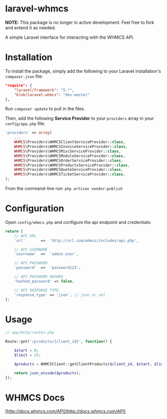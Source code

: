 laravel-whmcs
======

**NOTE:** This package is no longer in active development. Feel free to fork and extend it as needed.

A simple Laravel interface for interacting with the WHMCS API.


# Installation
To install the package, simply add the following to your Laravel installation's `composer.json` file:

```json
"require": {
	"laravel/framework": "5.*",
	"blob/laravel-whmcs": "dev-master"
},
```

Run `composer update` to pull in the files.

Then, add the following **Service Provider** to your `providers` array in your `config/app.php` file:

```php
'providers' => array(
	...
	WHMCS\Providers\WHMCSClientServiceProvider::class,
	WHMCS\Providers\WHMCSInvoiceServiceProvider::class,
	WHMCS\Providers\WHMCSMiscServiceProvider::class,
	WHMCS\Providers\WHMCSModuleServiceProvider::class,
	WHMCS\Providers\WHMCSOrderServiceProvider::class,
	WHMCS\Providers\WHMCSProductsServiceProvider::class,
	WHMCS\Providers\WHMCSQuoteServiceProvider::class,
	WHMCS\Providers\WHMCSTicketServiceProvider::class,
);
```

From the command-line run:
`php artisan vendor:publish`

# Configuration

Open `config/whmcs.php` and configure the api endpoint and credentials:

```php
return [
	// API URL
	'url'		=>	'http://url.com/whmcs/includes/api.php',

	// API USERNAME
	'username'	=>	'admin_user',

	// API PASSWORD
	'password'	=>	'password123',

    // API PASSWORD HASHED
    'hashed_password' => false,

	// API RESPONSE TYPE
	'response_type'	=> 'json', // json or xml
];
```

# Usage
```php
// app/Http/routes.php

Route::get('/products/{client_id}', function() {

    $start = 0;
    $limit = 25;

    $products = WHMCSClient::getClientProducts($client_id, $start, $limit);

    return json_encode($products);
});
```

# WHMCS Docs
[http://docs.whmcs.com/API](http://docs.whmcs.com/API)
